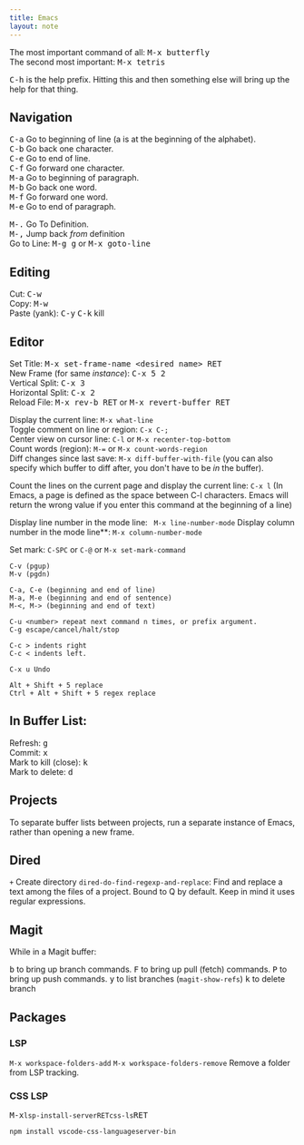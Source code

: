 ```yaml
---
title: Emacs
layout: note
---
```


The most important command of all: <kbd>M-x butterfly</kbd>  
The second most important: <kbd>M-x tetris</kbd>  

<kbd>C-h</kbd> is the help prefix. Hitting this and then something else will bring up the help for that thing.

## Navigation

<kbd>C-a</kbd> Go to beginning of line (a is at the beginning of the alphabet).  
<kbd>C-b</kbd> Go back one character.  
<kbd>C-e</kbd> Go to end of line.  
<kbd>C-f</kbd> Go forward one character.  
<kbd>M-a</kbd> Go to beginning of paragraph.  
<kbd>M-b</kbd> Go back one word.  
<kbd>M-f</kbd> Go forward one word.  
<kbd>M-e</kbd> Go to end of paragraph.  

<kbd>M-.</kbd> Go To Definition.  
<kbd>M-,</kbd> Jump back *from* definition  
Go to Line: <kbd>M-g g</kbd> or <kbd>M-x goto-line</kbd>  

## Editing

Cut: <kbd>C-w</kbd>  
Copy: <kbd>M-w</kbd>  
Paste (yank): <kbd>C-y</kbd>
<kbd>C-k</kbd> kill

## Editor

Set Title: <kbd>M-x set-frame-name \<desired name\> RET</kbd>  
New Frame (for same <em>instance</em>): <kbd>C-x 5 2</kbd>  
Vertical Split: <kbd>C-x 3</kbd>  
Horizontal Split: <kbd>C-x 2</kbd>  
Reload File: <kbd>M-x rev-b RET</kbd> or <kbd>M-x revert-buffer RET</kbd>  

Display the current line: `M-x what-line`  
Toggle comment on line or region: `C-x C-;`  
Center view on cursor line: `C-l` or `M-x recenter-top-bottom`  
Count words (region): `M-=` or `M-x count-words-region`  
Diff changes since last save: `M-x diff-buffer-with-file` (you can also specify which buffer to diff after, you don't have to be *in* the buffer).  

Count the lines on the current page and display the current line: `C-x l`
(In Emacs, a page is defined as the space between C-l characters. Emacs will return the wrong value if you enter this command at the beginning of a line)

Display line number in the mode line: `	M-x line-number-mode`
Display column number in the mode line**: `M-x column-number-mode`

Set mark: `C-SPC` or `C-@` or `M-x set-mark-command`



```
C-v (pgup)
M-v (pgdn)

C-a, C-e (beginning and end of line)
M-a, M-e (beginning and end of sentence)
M-<, M-> (beginning and end of text)

C-u <number> repeat next command n times, or prefix argument.
C-g escape/cancel/halt/stop

C-c > indents right
C-c < indents left.

C-x u Undo

Alt + Shift + 5 replace
Ctrl + Alt + Shift + 5 regex replace

```


## In Buffer List:
Refresh: <kbd>g</kbd>  
Commit: <kbd>x</kbd>  
Mark to kill (close): <kbd>k</kbd>  
Mark to delete: <kbd>d</kbd>  

## Projects
To separate buffer lists between projects, run a separate instance of Emacs, rather than opening a new frame.

## Dired

`+` Create directory
`dired-do-find-regexp-and-replace`: Find and replace a text among the files of a project. Bound to Q by default. Keep in mind it uses regular expressions.

## Magit

While in a Magit buffer:

<kbd>b</kbd> to bring up branch commands.
<kbd>F</kbd> to bring up pull (fetch) commands.
<kbd>P</kbd> to bring up push commands.
<kbd>y</kbd> to list branches (`magit-show-refs`)
<kbd>k</kbd> to delete branch

## Packages

### LSP

`M-x workspace-folders-add`
`M-x workspace-folders-remove` Remove a folder from LSP tracking.

### CSS LSP
<kbd>M-x</kbd>`lsp-install-server`<kbd>`RET`</kbd>`css-ls`<kbd>RET</kbd>

`npm install vscode-css-languageserver-bin`
